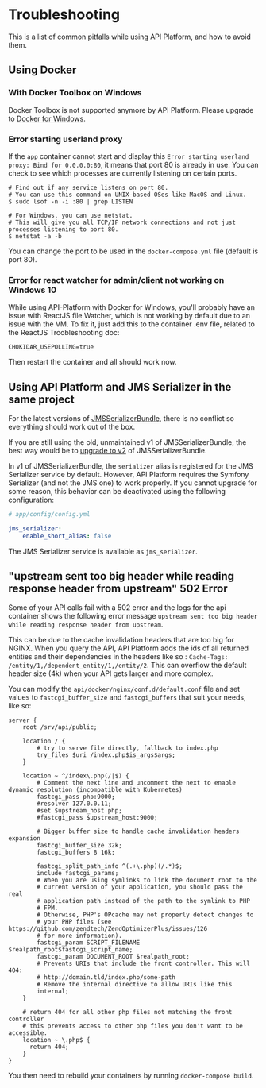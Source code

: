 # Troubleshooting

This is a list of common pitfalls while using API Platform, and how to avoid them.

## Using Docker

### With Docker Toolbox on Windows

Docker Toolbox is not supported anymore by API Platform. Please upgrade to [Docker for Windows](https://www.docker.com/docker-windows).

### Error starting userland proxy

If the `app` container cannot start and display this `Error starting userland proxy: Bind for 0.0.0.0:80`, it means that port 80 is already in use. You can check to see which processes are currently listening on certain ports.

    # Find out if any service listens on port 80.
    # You can use this command on UNIX-based OSes like MacOS and Linux.
    $ sudo lsof -n -i :80 | grep LISTEN

    # For Windows, you can use netstat. 
    # This will give you all TCP/IP network connections and not just processes listening to port 80.
    $ netstat -a -b

You can change the port to be used in the `docker-compose.yml` file (default is port 80).

### Error for react watcher for admin/client not working on Windows 10

While using API-Platform with Docker for Windows, you'll probably have an issue with ReactJS file Watcher, which is not working by default due to an issue with the VM. To fix it, just add this to the container .env file, related to the ReactJS Troobleshooting doc:

    CHOKIDAR_USEPOLLING=true

Then restart the container and all should work now.

## Using API Platform and JMS Serializer in the same project

For the latest versions of [JMSSerializerBundle](http://jmsyst.com/bundles/JMSSerializerBundle), there is no conflict so everything should work out of the box.

If you are still using the old, unmaintained v1 of JMSSerializerBundle, the best way would be to [upgrade to v2](https://github.com/schmittjoh/JMSSerializerBundle/blob/2.4.2/UPGRADING.md#upgrading-from-1x-to-20) of JMSSerializerBundle.

In v1 of JMSSerializerBundle, the `serializer` alias is registered for the JMS Serializer service by default. However, API Platform requires the Symfony Serializer (and not the JMS one) to work properly. If you cannot upgrade for some reason, this behavior can be deactivated using the following configuration:

```yaml
# app/config/config.yml

jms_serializer:
    enable_short_alias: false
```

The JMS Serializer service is available as `jms_serializer`.

## "upstream sent too big header while reading response header from upstream" 502 Error

Some of your API calls fail with a 502 error and the logs for the api container shows the following error message `upstream sent too big header while reading response header from upstream`. 

This can be due to the cache invalidation headers that are too big for NGINX. When you query the API, API Platform adds the ids of all returned entities and their dependencies in the headers like so : `Cache-Tags: /entity/1,/dependent_entity/1,/entity/2`. This can overflow the default header size (4k) when your API gets larger and more complex.

You can modify the `api/docker/nginx/conf.d/default.conf` file and set values to `fastcgi_buffer_size` and `fastcgi_buffers` that suit your needs, like so:

```
server {
    root /srv/api/public;

    location / {
        # try to serve file directly, fallback to index.php
        try_files $uri /index.php$is_args$args;
    }

    location ~ ^/index\.php(/|$) {
        # Comment the next line and uncomment the next to enable dynamic resolution (incompatible with Kubernetes)
        fastcgi_pass php:9000;
        #resolver 127.0.0.11;
        #set $upstream_host php;
        #fastcgi_pass $upstream_host:9000;
        
        # Bigger buffer size to handle cache invalidation headers expansion
        fastcgi_buffer_size 32k;
        fastcgi_buffers 8 16k;

        fastcgi_split_path_info ^(.+\.php)(/.*)$;
        include fastcgi_params;
        # When you are using symlinks to link the document root to the
        # current version of your application, you should pass the real
        # application path instead of the path to the symlink to PHP
        # FPM.
        # Otherwise, PHP's OPcache may not properly detect changes to
        # your PHP files (see https://github.com/zendtech/ZendOptimizerPlus/issues/126
        # for more information).
        fastcgi_param SCRIPT_FILENAME $realpath_root$fastcgi_script_name;
        fastcgi_param DOCUMENT_ROOT $realpath_root;
        # Prevents URIs that include the front controller. This will 404:
        # http://domain.tld/index.php/some-path
        # Remove the internal directive to allow URIs like this
        internal;
    }

    # return 404 for all other php files not matching the front controller
    # this prevents access to other php files you don't want to be accessible.
    location ~ \.php$ {
      return 404;
    }
}
```

You then need to rebuild your containers by running `docker-compose build`.
